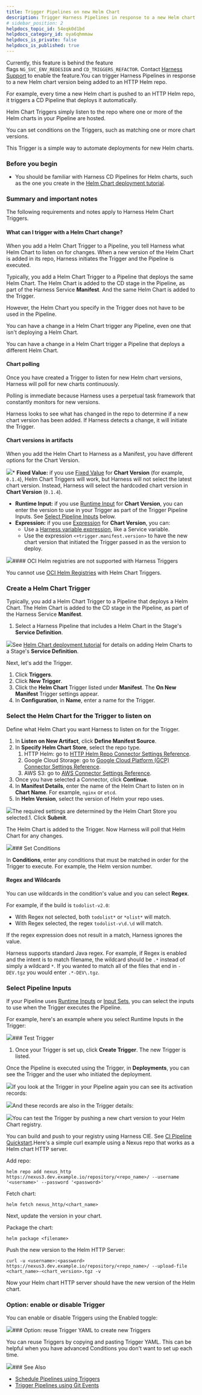 ```yaml
---
title: Trigger Pipelines on new Helm Chart
description: Trigger Harness Pipelines in response to a new Helm chart version being added to an HTTP Helm repo.
# sidebar_position: 2
helpdocs_topic_id: 54eqk0d1bd
helpdocs_category_id: oya6qhmmaw
helpdocs_is_private: false
helpdocs_is_published: true
---
```


Currently, this feature is behind the feature flags `NG_SVC_ENV_REDESIGN` and `CD_TRIGGERS_REFACTOR`. Contact [Harness Support](mailto:support@harness.io) to enable the feature.You can trigger Harness Pipelines in response to a new Helm chart version being added to an HTTP Helm repo.

For example, every time a new Helm chart is pushed to an HTTP Helm repo, it triggers a CD Pipeline that deploys it automatically.

Helm Chart Triggers simply listen to the repo where one or more of the Helm charts in your Pipeline are hosted.

You can set conditions on the Triggers, such as matching one or more chart versions.

This Trigger is a simple way to automate deployments for new Helm charts.

### Before you begin

* You should be familiar with Harness CD Pipelines for Helm charts, such as the one you create in the [Helm Chart deployment tutorial](/article/cifa2yb19a-helm-cd-quickstart).

### Summary and important notes

The following requirements and notes apply to Harness Helm Chart Triggers.

#### What can I trigger with a Helm Chart change?

When you add a Helm Chart Trigger to a Pipeline, you tell Harness what Helm Chart to listen on for changes. When a new version of the Helm Chart is added in its repo, Harness initiates the Trigger and the Pipeline is executed.

Typically, you add a Helm Chart Trigger to a Pipeline that deploys the same Helm Chart. The Helm Chart is added to the CD stage in the Pipeline, as part of the Harness Service **Manifest**. And the same Helm Chart is added to the Trigger.

However, the Helm Chart you specify in the Trigger does not have to be used in the Pipeline. 

You can have a change in a Helm Chart trigger any Pipeline, even one that isn't deploying a Helm Chart. 

You can have a change in a Helm Chart trigger a Pipeline that deploys a different Helm Chart. 

#### Chart polling

Once you have created a Trigger to listen for new Helm chart versions, Harness will poll for new charts continuously.

Polling is immediate because Harness uses a perpetual task framework that constantly monitors for new versions.

Harness looks to see what has changed in the repo to determine if a new chart version has been added. If Harness detects a change, it will initiate the Trigger.

#### Chart versions in artifacts

When you add the Helm Chart to Harness as a Manifest, you have different options for the Chart Version.

![](https://files.helpdocs.io/kw8ldg1itf/articles/54eqk0d1bd/1666300513276/image.png)* **Fixed Value:** if you use [Fixed Value](/article/f6yobn7iq0-runtime-inputs) for **Chart Version** (for example, `0.1.4`), Helm Chart Triggers will work, but Harness will not select the latest chart version. Instead, Harness will select the hardcoded chart version in **Chart Version** (`0.1.4`).
* **Runtime Input:** if you use [Runtime Input](/article/f6yobn7iq0) for **Chart Version**, you can enter the version to use in your Trigger as part of the Trigger Pipeline Inputs. See [Select Pipeline Inputs](https://docs.harness.io/article/54eqk0d1bd-trigger-pipelines-on-new-helm-chart#step_4_select_pipeline_inputs) below.
* **Expression:** if you use [Expression](/article/f6yobn7iq0) for **Chart Version**, you can:
	+ Use a [Harness variable expression](/article/lml71vhsim-harness-variables), like a Service variable.
	+ Use the expression `<+trigger.manifest.version>` to have the new chart version that initiated the Trigger passed in as the version to deploy.

![](https://files.helpdocs.io/kw8ldg1itf/articles/54eqk0d1bd/1666300948114/image.png)#### OCI Helm registries are not supported with Harness Triggers

You cannot use [OCI Helm Registries](/article/xxvnk67c5x-connect-to-an-artifact-repo) with Helm Chart Triggers.

### Create a Helm Chart Trigger

Typically, you add a Helm Chart Trigger to a Pipeline that deploys a Helm Chart. The Helm Chart is added to the CD stage in the Pipeline, as part of the Harness Service **Manifest**.

1. Select a Harness Pipeline that includes a Helm Chart in the Stage's **Service Definition**.

![](https://files.helpdocs.io/i5nl071jo5/articles/54eqk0d1bd/1637365105015/clean-shot-2021-11-19-at-15-38-18.png)See [Helm Chart deployment tutorial](/article/cifa2yb19a-helm-cd-quickstart) for details on adding Helm Charts to a Stage's **Service Definition**.

Next, let's add the Trigger.

1. Click **Triggers**.
2. Click **New Trigger**.
3. Click the **Helm Chart** Trigger listed under **Manifest**. The **On New Manifest** Trigger settings appear.
4. In **Configuration**, in **Name**, enter a name for the Trigger.

### Select the Helm Chart for the Trigger to listen on

Define what Helm Chart you want Harness to listen on for the Trigger. 

1. In **Listen on New Artifact**, click **Define Manifest Source**.
2. In **Specify Helm Chart Store**, select the repo type.
	1. HTTP Helm: go to [HTTP Helm Repo Connector Settings Reference](/article/a0jotsvsi7-http-helm-repo-connector-settings-reference).
	2. Google Cloud Storage: go to [Google Cloud Platform (GCP) Connector Settings Reference](/article/yykfduond6-gcs-connector-settings-reference).
	3. AWS S3: go to [AWS Connector Settings Reference](/article/m5vkql35ca-aws-connector-settings-reference).
3. Once you have selected a Connector, click **Continue**.
4. In **Manifest Details**, enter the name of the Helm Chart to listen on in **Chart Name**. For example, `nginx` or `etcd`.
5. In **Helm Version**, select the version of Helm your repo uses.

![](https://files.helpdocs.io/kw8ldg1itf/articles/54eqk0d1bd/1666302148105/image.png)The required settings are determined by the Helm Chart Store you selected.1. Click **Submit**.

The Helm Chart is added to the Trigger. Now Harness will poll that Helm Chart for any changes.

![](https://files.helpdocs.io/kw8ldg1itf/articles/54eqk0d1bd/1666302219513/image.png)### Set Conditions

In **Conditions**, enter any conditions that must be matched in order for the Trigger to execute. For example, the Helm version number.

#### Regex and Wildcards

You can use wildcards in the condition's value and you can select **Regex**.

For example, if the build is `todolist-v2.0`:

* With Regex not selected, both `todolist*` or `*olist*` will match.
* With Regex selected, the regex `todolist-v\d.\d` will match.

If the regex expression does not result in a match, Harness ignores the value.

Harness supports standard Java regex. For example, if Regex is enabled and the intent is to match filename, the wildcard should be `.*` instead of simply a wildcard `*`. If you wanted to match all of the files that end in `-DEV.tgz` you would enter `.*-DEV\.tgz`.

### Select Pipeline Inputs

If your Pipeline uses [Runtime Inputs](/article/f6yobn7iq0) or [Input Sets](/article/3fqwa8et3d-input-sets), you can select the inputs to use when the Trigger executes the Pipeline.

For example, here's an example where you select Runtime Inputs in the Trigger:

![](https://files.helpdocs.io/kw8ldg1itf/articles/54eqk0d1bd/1666302408574/image.png)### Test Trigger

1. Once your Trigger is set up, click **Create Trigger**. The new Trigger is listed.

Once the Pipeline is executed using the Trigger, in **Deployments**, you can see the Trigger and the user who initiated the deployment.

![](https://files.helpdocs.io/i5nl071jo5/articles/54eqk0d1bd/1637611452929/clean-shot-2021-11-22-at-12-00-47.png)If you look at the Trigger in your Pipeline again you can see its activation records:

![](https://files.helpdocs.io/i5nl071jo5/articles/54eqk0d1bd/1637611494208/clean-shot-2021-11-22-at-12-04-34.png)And these records are also in the Trigger details:

![](https://files.helpdocs.io/i5nl071jo5/articles/c1eskrgngf/1637277613270/clean-shot-2021-11-18-at-15-19-26-2-x.png)You can test the Trigger by pushing a new chart version to your Helm Chart registry.

You can build and push to your registry using Harness CIE. See [CI Pipeline Quickstart](/article/x0d77ktjw8-ci-pipeline-quickstart).Here's a simple curl example using a Nexus repo that works as a Helm chart HTTP server.

Add repo:


```
helm repo add nexus_http https://nexus3.dev.example.io/repository/<repo_name>/ --username '<username>' --password '<password>'
```
Fetch chart:


```
helm fetch nexus_http/<chart_name>
```
Next, update the version in your chart.

Package the chart:


```
helm package <filename>
```
Push the new version to the Helm HTTP Server:


```
curl -u <username>:<password> https://nexus3.dev.example.io/repository/<repo_name>/ --upload-file <chart_name>-<chart_version>.tgz -v
```
Now your Helm chart HTTP server should have the new version of the Helm chart.

### Option: enable or disable Trigger

You can enable or disable Triggers using the Enabled toggle:

![](https://files.helpdocs.io/i5nl071jo5/articles/c1eskrgngf/1637278018604/clean-shot-2021-11-18-at-15-26-38-2-x.png)### Option: reuse Trigger YAML to create new Triggers

You can reuse Triggers by copying and pasting Trigger YAML. This can be helpful when you have advanced Conditions you don't want to set up each time.

![](https://files.helpdocs.io/kw8ldg1itf/articles/54eqk0d1bd/1666302725821/image.png)### See Also

* [Schedule Pipelines using Triggers](/article/4z9mf24m1b-schedule-pipelines-using-cron-triggers)
* [Trigger Pipelines using Git Events](/article/hndnde8usz-triggering-pipelines)

